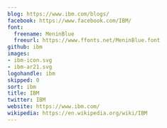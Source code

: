 ```yaml
---
blog: https://www.ibm.com/blogs/
facebook: https://www.facebook.com/IBM/
font:
  freename: MeninBlue
  freeurl: https://www.ffonts.net/MeninBlue.font
github: ibm
images:
- ibm-icon.svg
- ibm-ar21.svg
logohandle: ibm
skipped: 0
sort: ibm
title: IBM
twitter: IBM
website: https://www.ibm.com/
wikipedia: https://en.wikipedia.org/wiki/IBM
---
```

